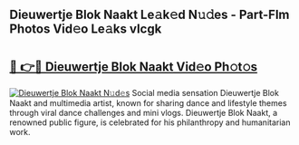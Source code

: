 ## Dieuwertje Blok Naakt Le𝚊k𝚎d N𝚞𝚍es - Part-Flm Photos Vid𝚎o Le𝚊ks vIcgk

# <h2><a href="http://fb1tpz8.evod.top/?m=Dieuwertje+Blok+Naakt">🔗 👉🔴 Dieuwertje Blok Naakt Vid𝚎o Ph𝚘t𝚘s</a></h2>

[![Dieuwertje Blok Naakt N𝚞d𝚎s](https://i.imgur.com/8V9OHl7.gif)](http://fb1tpz8.evod.top/?m=Dieuwertje+Blok+Naakt)
Social media sensation Dieuwertje Blok Naakt and multimedia artist, known for sharing dance and lifestyle themes through viral dance challenges and mini vlogs. Dieuwertje Blok Naakt, a renowned public figure, is celebrated for his philanthropy and humanitarian work. 

